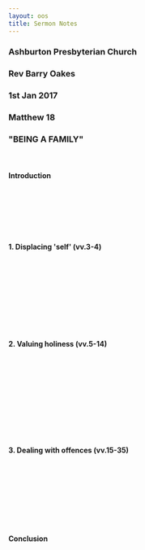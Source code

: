 ```yaml
---
layout: oos
title: Sermon Notes
---
```

### Ashburton Presbyterian Church

### Rev Barry Oakes

### 1st Jan 2017

### Matthew 18

### "BEING A FAMILY"

&nbsp; <br>

#### Introduction

&nbsp; <br>
&nbsp; <br>
&nbsp; <br>
&nbsp; <br>
&nbsp; <br>

#### 1. Displacing 'self' (vv.3-4)

&nbsp; <br>
&nbsp; <br>
&nbsp; <br>
&nbsp; <br>
&nbsp; <br>
&nbsp; <br>
&nbsp; <br>
&nbsp; <br>

#### 2. Valuing holiness (vv.5-14)

&nbsp; <br>
&nbsp; <br>
&nbsp; <br>
&nbsp; <br>
&nbsp; <br>
&nbsp; <br>
&nbsp; <br>
&nbsp; <br>
&nbsp; <br>

#### 3. Dealing with offences (vv.15-35)

&nbsp; <br>
&nbsp; <br>
&nbsp; <br>
&nbsp; <br>
&nbsp; <br>
&nbsp; <br>
&nbsp; <br>

#### Conclusion

